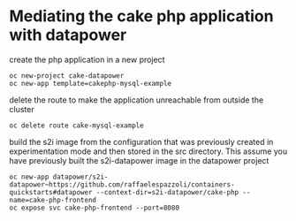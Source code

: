 # Mediating the cake php application with datapower

create the php application in a new project
```
oc new-project cake-datapower
oc new-app template=cakephp-mysql-example
```

delete the route to make the application unreachable from outside the cluster
```
oc delete route cake-mysql-example
```

build the s2i image from the configuration that was previously created in experimentation mode and then stored in the src directory. This assume you have previously built the s2i-datapower image in the datapower project

```
oc new-app datapower/s2i-datapower~https://github.com/raffaelespazzoli/containers-quickstarts#datapower --context-dir=s2i-datapower/cake-php --name=cake-php-frontend
oc expose svc cake-php-frontend --port=8080
```
